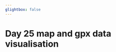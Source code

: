 ```yaml
---
glightbox: false
---
```


# Day 25 map and gpx data visualisation

<style> #map { width: auto; height: 400px; margin: 0;} </style>

<div id="map"></div>

<script> 
var mygpxurl = "/f3/en/assets/gpx/GPX25.gpx";
</script>

<script src="/f3/en/javascripts/mygpx.js"> </script>

